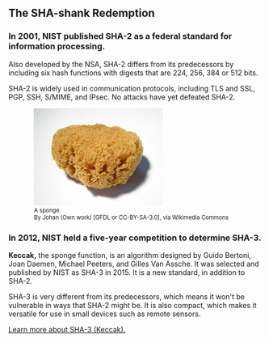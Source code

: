 ## The SHA-shank Redemption

### In 2001, NIST published SHA-2 as a federal standard for information processing.  

Also developed by the NSA, SHA-2 differs from its predecessors by including six hash functions with digests that are 224, 256, 384 or 512 bits. 

SHA-2 is widely used in communication protocols, including TLS and SSL, PGP, SSH, S/MIME, and IPsec.  No attacks have yet defeated SHA-2.


<figure class="snippetimg" style="margin: 0 auto;width:80%">

  <img src=".guides/img/Sponge.jpg" alt="By Johan (Own work) [GFDL (http://www.gnu.org/copyleft/fdl.html) or CC-BY-SA-3.0 (http://creativecommons.org/licenses/by-sa/3.0/)], via Wikimedia Commons.">
  <figcaption style="font-size: 0.8em; text-align: left;">A sponge.
</br>
 By Johan (Own work) [GFDL or CC-BY-SA-3.0], via Wikimedia Commons
</figure>

### In 2012, NIST held a five-year competition to determine SHA-3. 

**Keccak,** the sponge function, is an algorithm designed by Guido Bertoni, Joan Daemen, Michael Peeters, and Gilles Van Assche. It was selected and published by NIST as SHA-3 in 2015.  It is a new standard, in addition to SHA-2.

SHA-3 is very different from its predecessors, which means it won't be vulnerable in ways that SHA-2 might be. It is also compact, which makes it versatile for use in small devices such as remote sensors. 

[Learn more about SHA-3 (Keccak).](http://keccak.noekeon.org/)
